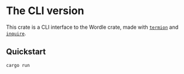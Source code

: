 # The CLI version

This crate is a CLI interface to the Wordle crate, made with
[`termion`](https://crates.io/crates/termion) and [`inquire`](https://crates.io/crates/inquire).

## Quickstart

```bash
cargo run
```
